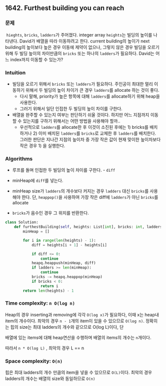 ## 1642. Furthest building you can reach

### 문제

​	`hieghts`, `bricks`, `ladders`가 주어졌다. integer array `heights`는 빌딩의 높이를 나타낸다. David가 배열을 따라 이동하려고 한다. current building의 높이가 next building의 높이보다 높은 경우 이동에 제약이 없으나, 그렇지 않은 경우 빌딩을 오르기 위해 두 빌딩 높이의 차이만큼의 `bricks` 또는 하나의 `ladders`가 필요하다. David는 어느 index까지 이동할 수 있는가?



### Intuition

- 빌딩을 오르기 위해서 `bricks` 또는 `ladders`가 필요하다. 주인공이 최대한 멀리 이동하기 위해서 두 빌딩의 높이 차이가 큰 경우  `ladders`를 allocate 하는 것이 좋다.
  - 다시 말해, priority가 높은 항목에 대해 `ladders`를 allocate하기 위해 heap을 사용한다.
  - 그러기 위해서 일단 인접한 두 빌딩의 높이 차이를 구한다.
- 배열을 완주할 수 있는지 여부는 판단하기 쉬울 것이다. 하지만 어느 지점까지 이동할 수 있는지를 구하기 위해서는 어떤 방법을 사용해야 할까..
  - 우선적으로 `ladders`를 allocate한 후 이것이 소진된 후에는 1) bricks를 배치하거나 2) 이미 배치된 `ladders`를 `bricks`로 교체한 후 `ladders`를 배치한다. 그러한 판단은 지나간 지점의 높이차 중 가장 작은 값이 현재 맞이한 높이차보다 작은 경우 1) 을 실행한다.

### Algorithms

- 루프를 돌며 인접한 두 빌딩의 높이 차이를 구한다. - `diff`

- minHeap에 `diff`를 넣는다.
- minHeap size가 `ladders`의 개수보다 커지는 경우 `ladders` 대신 `bricks`를 사용해야 한다. 단, `heappop()`을 사용하여 가장 작은 diff에 `ladders`가 아닌  `bricks`를 allocate
- `bricks`가 음수인 경우 그 위치를 반환한다.

~~~python
class Solution:
    def furthestBuilding(self, heights: List[int], bricks: int, ladders: int) -> int:
        minHeap = []

        for i in range(len(heights) - 1):
            diff = heights[i + 1] - heights[i]

            if diff <= 0:
                continue
            heapq.heappush(minHeap, diff)
            if ladders >= len(minHeap):
                continue
            bricks -= heapq.heappop(minHeap)
            if bricks < 0:
                return i
        return len(heights) - 1
~~~



### Time complexity: `n O(log n)`

Heap의 경우 inserting과 removing에 각각 `O(log x)`가 필요하다, 이때 x는 heap내 item의 개수이다. 최악의 경우 `n - 1`개의 item이 있을 수 있으므로 `O(log n)`. 정확히는 힙의 size는 최대 ladders의 개수와 같으므로 O(log L)이다, 단 

배열에 있는 items에 대해 heap연산을 수행하며 배열의 items의 개수는 `n`개이다.

따라서 `n * O(log L)` , 최악의 경우 L == n

### Space complexity: `O(n)`

힙은 최대 ladders의 개수 만큼의 item을 넣을 수 있으므로 `O(L)`이다. 최악의 경우 ladders의 개수는 배열의 size와 동일하므로 `O(n)`


